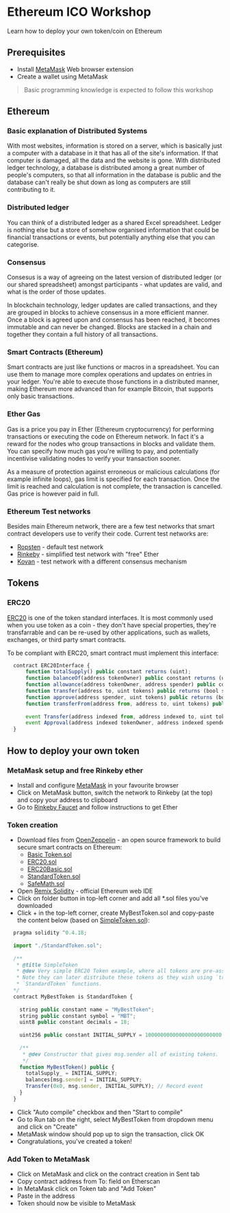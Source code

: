 # Ethereum ICO Workshop

Learn how to deploy your own token/coin on Ethereum

## Prerequisites

- Install [MetaMask] Web browser extension
- Create a wallet using MetaMask

> Basic programming knowledge is expected to follow this workshop

## Ethereum

### Basic explanation of Distributed Systems

With most websites, information is stored on a server, which is basically just a computer 
with a database in it that has all of the site's information. If that computer is damaged, 
all the data and the website is gone. With distributed ledger technology, a database is 
distributed among a great number of people's computers, so that all information in the 
database is public and the database can't really be shut down as long as computers are 
still contributing to it.

### Distributed ledger

You can think of a distributed ledger as a shared Excel spreadsheet. Ledger is nothing else 
but a store of somehow organised information that could be financial transactions or events, 
but potentially anything else that you can categorise.

### Consensus

Consesus is a way of agreeing on the latest version of distributed ledger (or our shared spreadsheet) 
amongst participants - what updates are valid, and what is the order of those updates.

In blockchain technology, ledger updates are called transactions, and they are grouped in blocks to 
achieve consensus in a more efficient manner. Once a block is agreed upon and consensus has been 
reached, it becomes immutable and can never be changed. Blocks are stacked in a chain and together 
they contain a full history of all transactions.

### Smart Contracts (Ethereum)

Smart contracts are just like functions or macros in a spreadsheet. You can use them to manage more complex operations and updates on entries in your ledger. You're able to execute those functions in a distributed manner, making Ethereum more advanced than for example Bitcoin, that supports only basic transactions.

### Ether Gas

Gas is a price you pay in Ether (Ethereum cryptocurrency) for performing transactions or executing the code on Ethereum network. In fact it's a reward for the nodes who group transactions in blocks and validate them. You can specify how much gas you're willing to pay, and potentially incentivise validating nodes to verify your transaction sooner.

As a measure of protection against erroneous or malicious calculations (for example infinite loops), gas limit is specified for each transaction. Once the limit is reached and calculation is not complete, the transaction is cancelled. Gas price is however paid in full.

### Ethereum Test networks

Besides main Ethereum network, there are a few test networks that smart contract developers use to verify their code. Current test networks are:
  - [Ropsten] - default test network
  - [Rinkeby] - simplified test network with "free" Ether
  - [Kovan] - test network with a different consensus mechanism

## Tokens

### ERC20

[ERC20] is one of the token standard interfaces. It is most commonly used when you use token as a coin - they don't have special properties, they're transfarrable and can be re-used by other applications, such as wallets, exchanges, or third party smart contracts.

To be compliant with ERC20, smart contract must implement this interface:

```javascript
  contract ERC20Interface {
      function totalSupply() public constant returns (uint);
      function balanceOf(address tokenOwner) public constant returns (uint balance);
      function allowance(address tokenOwner, address spender) public constant returns (uint remaining);
      function transfer(address to, uint tokens) public returns (bool success);
      function approve(address spender, uint tokens) public returns (bool success);
      function transferFrom(address from, address to, uint tokens) public returns (bool success);
  
      event Transfer(address indexed from, address indexed to, uint tokens);
      event Approval(address indexed tokenOwner, address indexed spender, uint tokens);
  }
```

## How to deploy your own token

### MetaMask setup and free Rinkeby ether

  - Install and configure [MetaMask] in your favourite browser
  - Click on MetaMask button, switch the network to Rinkeby (at the top) and copy your address to clipboard
  - Go to [Rinkeby Faucet] and follow instructions to get Ether

### Token creation

  - Download files from [OpenZeppelin] - an open source framework to build secure smart contracts on Ethereum:
    - [Basic Token.sol]
    - [ERC20.sol]
    - [ERC20Basic.sol]
    - [StandardToken.sol]
    - [SafeMath.sol]
  - Open [Remix Solidity] - official Ethereum web IDE
  - Click on folder button in top-left corner and add all *.sol files you've downloaded
  - Click + in the top-left corner, create MyBestToken.sol and copy-paste the content below (based on [SimpleToken.sol]):

```javascript
  pragma solidity ^0.4.18;
  
  import "./StandardToken.sol";
  
  /**
   * @title SimpleToken
   * @dev Very simple ERC20 Token example, where all tokens are pre-assigned to the creator.
   * Note they can later distribute these tokens as they wish using `transfer` and other
   * `StandardToken` functions.
  */
  contract MyBestToken is StandardToken {
  
    string public constant name = "MyBestToken";
    string public constant symbol = "MBT";
    uint8 public constant decimals = 18;
  
    uint256 public constant INITIAL_SUPPLY = 1000000000000000000000000 * (10 ** uint256(decimals));
  
    /**
     * @dev Constructor that gives msg.sender all of existing tokens.
     */
    function MyBestToken() public {
      totalSupply_ = INITIAL_SUPPLY;
      balances[msg.sender] = INITIAL_SUPPLY;
      Transfer(0x0, msg.sender, INITIAL_SUPPLY); // Record event
    }
  }
```

- Click "Auto compile" checkbox and then "Start to compile"
- Go to Run tab on the right, select MyBestToken from dropdown menu and click on "Create"
- MetaMask window should pop up to sign the transaction, click OK
- Congratulations, you've created a token!

### Add Token to MetaMask

- Click on MetaMask and click on the contract creation in Sent tab
- Copy contract address from To: field on Etherscan
- In MetaMask click on Token tab and "Add Token"
- Paste in the address
- Token should now be visible to MetaMask


[MetaMask]: https://metamask.io/
[Ehtereum]: https://www.ethereum.org/ 
[Remix Solidity]: https://remix.ethereum.org/
[OpenZeppelin]: https://github.com/OpenZeppelin/zeppelin-solidity
[Kovan]: https://kovan-testnet.github.io/website/
[Rinkeby]: https://www.rinkeby.io/
[Rinkeby Faucet]: https://www.rinkeby.io/#faucet
[Ropsten]: https://github.com/ethereum/ropsten
[ERC20]: https://github.com/ethereum/EIPs/blob/master/EIPS/eip-20.md
[SimpleToken.sol]: https://github.com/OpenZeppelin/zeppelin-solidity/blob/master/contracts/examples/SimpleToken.sol
[Basic Token.sol]: https://raw.githubusercontent.com/OpenZeppelin/zeppelin-solidity/master/contracts/token/ERC20/BasicToken.sol
[ERC20.sol]: https://raw.githubusercontent.com/OpenZeppelin/zeppelin-solidity/master/contracts/token/ERC20/ERC20.sol
[ERC20Basic.sol]: https://raw.githubusercontent.com/OpenZeppelin/zeppelin-solidity/master/contracts/token/ERC20/ERC20Basic.sol
[StandardToken.sol]: https://raw.githubusercontent.com/OpenZeppelin/zeppelin-solidity/master/contracts/token/ERC20/StandardToken.sol
[SafeMath.sol]: https://raw.githubusercontent.com/OpenZeppelin/zeppelin-solidity/master/contracts/math/SafeMath.sol
